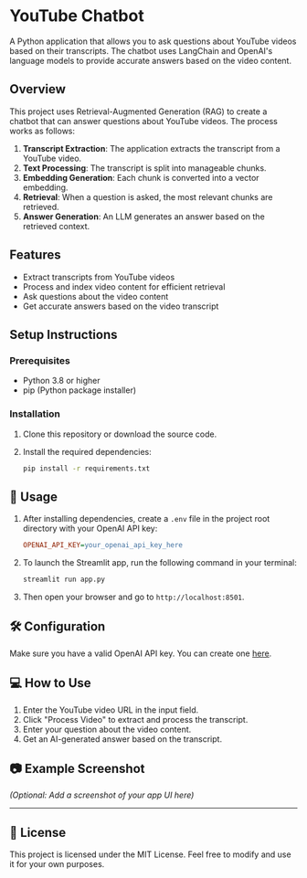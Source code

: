 # YouTube Chatbot

A Python application that allows you to ask questions about YouTube videos based on their transcripts. The chatbot uses LangChain and OpenAI's language models to provide accurate answers based on the video content.

## Overview

This project uses Retrieval-Augmented Generation (RAG) to create a chatbot that can answer questions about YouTube videos. The process works as follows:

1.  **Transcript Extraction**: The application extracts the transcript from a YouTube video.
2.  **Text Processing**: The transcript is split into manageable chunks.
3.  **Embedding Generation**: Each chunk is converted into a vector embedding.
4.  **Retrieval**: When a question is asked, the most relevant chunks are retrieved.
5.  **Answer Generation**: An LLM generates an answer based on the retrieved context.

## Features

-   Extract transcripts from YouTube videos
-   Process and index video content for efficient retrieval
-   Ask questions about the video content
-   Get accurate answers based on the video transcript

## Setup Instructions

### Prerequisites

-   Python 3.8 or higher
-   pip (Python package installer)

### Installation

1.  Clone this repository or download the source code.

2.  Install the required dependencies:
    ```bash
    pip install -r requirements.txt
    ```

## 🎯 Usage

1.  After installing dependencies, create a `.env` file in the project root directory with your OpenAI API key:

    ```ini
    OPENAI_API_KEY=your_openai_api_key_here
    ```

2.  To launch the Streamlit app, run the following command in your terminal:

    ```bash
    streamlit run app.py
    ```

3.  Then open your browser and go to `http://localhost:8501`.

## 🛠 Configuration

Make sure you have a valid OpenAI API key. You can create one [here](https://platform.openai.com/account/api-keys).

## 💻 How to Use

1.  Enter the YouTube video URL in the input field.
2.  Click "Process Video" to extract and process the transcript.
3.  Enter your question about the video content.
4.  Get an AI-generated answer based on the transcript.

## 📷 Example Screenshot

*(Optional: Add a screenshot of your app UI here)*

---

## 🪪 License

This project is licensed under the MIT License. Feel free to modify and use it for your own purposes.
